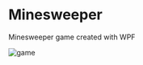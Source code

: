 # Minesweeper
Minesweeper game created with WPF

![game](https://cloud.githubusercontent.com/assets/5970612/20730180/5e70675a-b685-11e6-9da9-f034159780b3.png)
